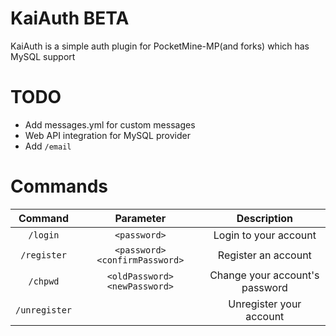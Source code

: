 # KaiAuth BETA
KaiAuth is a simple auth plugin for PocketMine-MP(and forks) which has MySQL support

# TODO
- Add messages.yml for custom messages
- Web API integration for MySQL provider
- Add `/email`

# Commands

| Command | Parameter | Description |
| :-------: | :-------: | :-------: |
| `/login` | `<password>` | Login to your account |
| `/register` | `<password> <confirmPassword>` | Register an account |
| `/chpwd` | `<oldPassword> <newPassword>` | Change your account's password |
| `/unregister` |  | Unregister your account |
